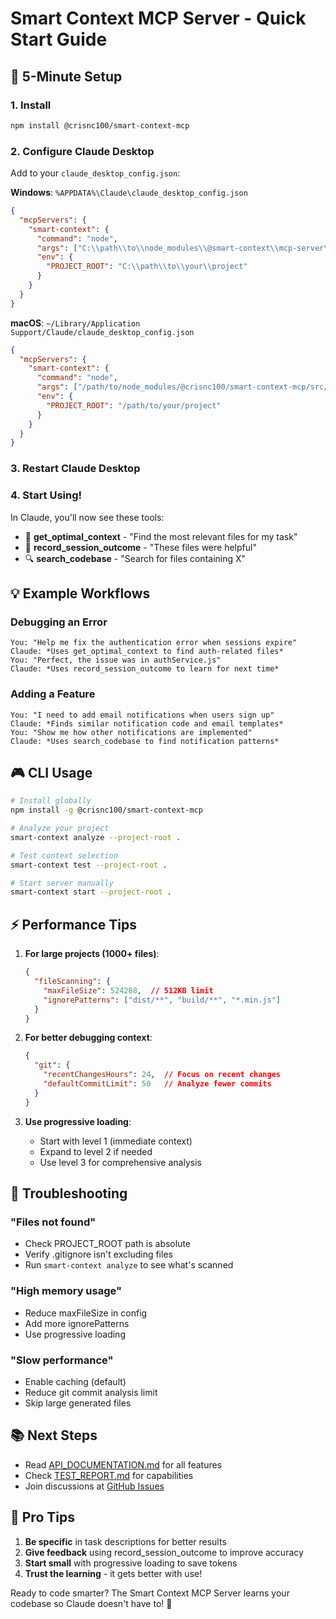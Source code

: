 # Smart Context MCP Server - Quick Start Guide

## 🚀 5-Minute Setup

### 1. Install
```bash
npm install @crisnc100/smart-context-mcp
```

### 2. Configure Claude Desktop

Add to your `claude_desktop_config.json`:

**Windows**: `%APPDATA%\Claude\claude_desktop_config.json`
```json
{
  "mcpServers": {
    "smart-context": {
      "command": "node",
      "args": ["C:\\path\\to\\node_modules\\@smart-context\\mcp-server\\src\\index.js"],
      "env": {
        "PROJECT_ROOT": "C:\\path\\to\\your\\project"
      }
    }
  }
}
```

**macOS**: `~/Library/Application Support/Claude/claude_desktop_config.json`
```json
{
  "mcpServers": {
    "smart-context": {
      "command": "node",
      "args": ["/path/to/node_modules/@crisnc100/smart-context-mcp/src/index.js"],
      "env": {
        "PROJECT_ROOT": "/path/to/your/project"
      }
    }
  }
}
```

### 3. Restart Claude Desktop

### 4. Start Using!

In Claude, you'll now see these tools:

- 🎯 **get_optimal_context** - "Find the most relevant files for my task"
- 📝 **record_session_outcome** - "These files were helpful"
- 🔍 **search_codebase** - "Search for files containing X"

## 💡 Example Workflows

### Debugging an Error
```
You: "Help me fix the authentication error when sessions expire"
Claude: *Uses get_optimal_context to find auth-related files*
You: "Perfect, the issue was in authService.js"
Claude: *Uses record_session_outcome to learn for next time*
```

### Adding a Feature
```
You: "I need to add email notifications when users sign up"
Claude: *Finds similar notification code and email templates*
You: "Show me how other notifications are implemented"
Claude: *Uses search_codebase to find notification patterns*
```

## 🎮 CLI Usage

```bash
# Install globally
npm install -g @crisnc100/smart-context-mcp

# Analyze your project
smart-context analyze --project-root .

# Test context selection
smart-context test --project-root .

# Start server manually
smart-context start --project-root .
```

## ⚡ Performance Tips

1. **For large projects (1000+ files)**:
   ```json
   {
     "fileScanning": {
       "maxFileSize": 524288,  // 512KB limit
       "ignorePatterns": ["dist/**", "build/**", "*.min.js"]
     }
   }
   ```

2. **For better debugging context**:
   ```json
   {
     "git": {
       "recentChangesHours": 24,  // Focus on recent changes
       "defaultCommitLimit": 50   // Analyze fewer commits
     }
   }
   ```

3. **Use progressive loading**:
   - Start with level 1 (immediate context)
   - Expand to level 2 if needed
   - Use level 3 for comprehensive analysis

## 🔧 Troubleshooting

### "Files not found"
- Check PROJECT_ROOT path is absolute
- Verify .gitignore isn't excluding files
- Run `smart-context analyze` to see what's scanned

### "High memory usage"
- Reduce maxFileSize in config
- Add more ignorePatterns
- Use progressive loading

### "Slow performance"
- Enable caching (default)
- Reduce git commit analysis limit
- Skip large generated files

## 📚 Next Steps

- Read [API_DOCUMENTATION.md](./API_DOCUMENTATION.md) for all features
- Check [TEST_REPORT.md](./TEST_REPORT.md) for capabilities
- Join discussions at [GitHub Issues](https://github.com/crisnc100/smart-context-mcp/issues)

## 🎯 Pro Tips

1. **Be specific** in task descriptions for better results
2. **Give feedback** using record_session_outcome to improve accuracy
3. **Start small** with progressive loading to save tokens
4. **Trust the learning** - it gets better with use!

Ready to code smarter? The Smart Context MCP Server learns your codebase so Claude doesn't have to! 🚀